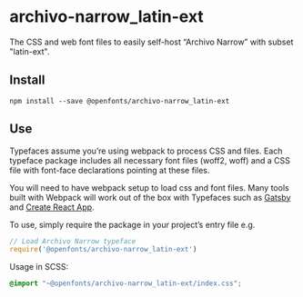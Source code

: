 
# archivo-narrow_latin-ext

The CSS and web font files to easily self-host “Archivo Narrow” with subset "latin-ext".

## Install

`npm install --save @openfonts/archivo-narrow_latin-ext`

## Use

Typefaces assume you’re using webpack to process CSS and files. Each typeface
package includes all necessary font files (woff2, woff) and a CSS file with
font-face declarations pointing at these files.

You will need to have webpack setup to load css and font files. Many tools built
with Webpack will work out of the box with Typefaces such as [Gatsby](https://github.com/gatsbyjs/gatsby)
and [Create React App](https://github.com/facebookincubator/create-react-app).

To use, simply require the package in your project’s entry file e.g.

```javascript
// Load Archivo Narrow typeface
require('@openfonts/archivo-narrow_latin-ext')
```

Usage in SCSS:
```scss
@import "~@openfonts/archivo-narrow_latin-ext/index.css";
```
